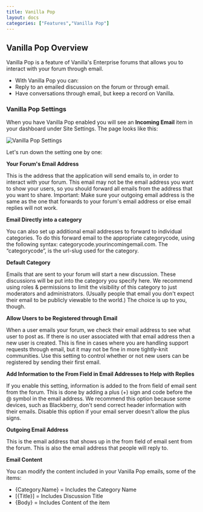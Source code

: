 ```yaml
---
title: Vanilla Pop
layout: docs
categories: ["Features","Vanilla Pop"]
---
```


## Vanilla Pop Overview

Vanilla Pop is a feature of Vanilla's Enterprise forums that allows you to interact with your forum through email. 

- With Vanilla Pop you can:
- Reply to an emailed discussion on the forum or through email.
- Have conversations through email, but keep a record on Vanilla.

### Vanilla Pop Settings

When you have Vanilla Pop enabled you will see an __Incoming Email__ item in your dashboard under Site Settings. The page looks like this:

![Vanilla Pop Settings](/addons/vanilla-pop/images/vanilla-pop.png)

Let's run down the setting one by one:

__Your Forum's Email Address__

This is the address that the application will send emails to, in order to interact with your forum. This email may not be the email address you want to show your users, so you should forward all emails from the address that you want to share. Important: Make sure your outgoing email address is the same as the one that forwards to your forum's email address or else email replies will not work.

__Email Directly into a category__

You can also set up additional email addresses to forward to individual categories. To do this forward email to the appropriate categorycode, using the following syntax: categorycode.yourincomingemail.com.  The “categorycode”,  is the url-slug used for the category.

__Default Category__

Emails that are sent to your forum will start a new discussion. These discussions will be put into the category you specify here. We recommend using roles & permissions to limit the visibility of this category to just moderators and administrators. (Usually people that email you don't expect their email to be publicly viewable to the world.) The choice is up to you,  though.

__Allow Users to be Registered through Email__

When a user emails your forum, we check their email address to see what user to post as. If there is no user associated with that email address then a new user is created. This is fine in cases where you are handling support requests through email, but it may not be fine in more tightly-knit communities. Use this setting to control whether or not new users can be registered by sending their first email.

__Add Information to the From Field in Email Addresses to Help with Replies__

If you enable this setting, information is added to the from field of email sent from the forum. This is done by adding a plus (+) sign and code before the @ symbol in the email address. We recommend this option because some devices, such as Blackberry, don't send correct header information with their emails. Disable this option if your email server doesn't allow the plus signs.


__Outgoing Email Address__

This is the email address that shows up in the from field of email sent from the forum. This is also the email address that people will reply to.

__Email Content__

You can modify the content included in your Vanilla Pop emails, some of the items:

- {Category.Name} = Includes the Category Name
- [{Title}] = Includes Discussion Title
- {Body} = Includes Content of the item
